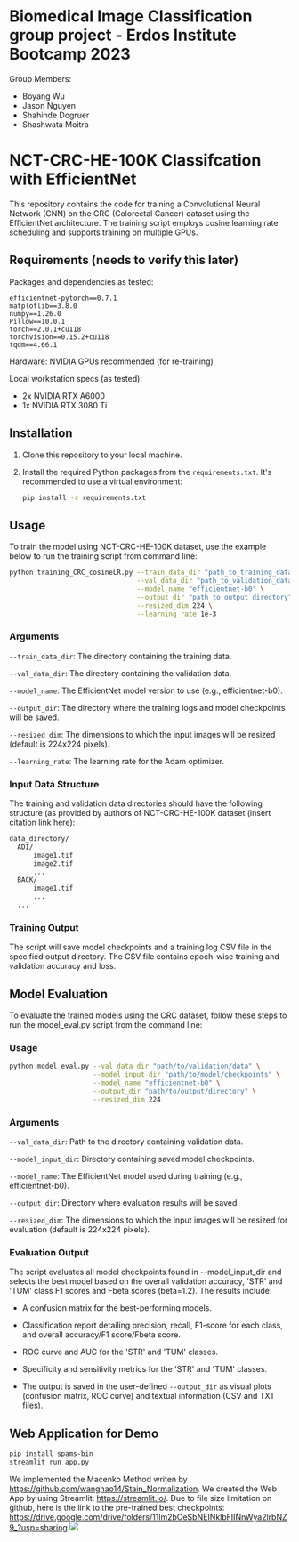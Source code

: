 # Biomedical Image Classification group project - Erdos Institute Bootcamp 2023  
Group Members:  
- Boyang Wu  
- Jason Nguyen  
- Shahinde Dogruer  
- Shashwata Moitra  



# NCT-CRC-HE-100K Classifcation with EfficientNet

This repository contains the code for training a Convolutional Neural Network (CNN) on the CRC (Colorectal Cancer) dataset using the EfficientNet architecture. The training script employs cosine learning rate scheduling and supports training on multiple GPUs.

## Requirements (needs to verify this later)

Packages and dependencies as tested:
```
efficientnet-pytorch==0.7.1
matplotlib==3.8.0
numpy==1.26.0
Pillow==10.0.1
torch==2.0.1+cu118
torchvision==0.15.2+cu118
tqdm==4.66.1
```
Hardware: NVIDIA GPUs recommended (for re-training)

Local workstation specs (as tested):
- 2x NVIDIA RTX A6000
- 1x NVIDIA RTX 3080 Ti

## Installation

1. Clone this repository to your local machine.
2. Install the required Python packages from the ```requirements.txt```. It's recommended to use a virtual environment:

   ```bash
   pip install -r requirements.txt
   ```
## Usage

To train the model using NCT-CRC-HE-100K dataset, use the example below to run the training script from command line:



  ```bash
  python training_CRC_cosineLR.py --train_data_dir "path_to_training_data" \
                                  --val_data_dir "path_to_validation_data" \
                                  --model_name "efficientnet-b0" \
                                  --output_dir "path_to_output_directory" \
                                  --resized_dim 224 \
                                  --learning_rate 1e-3
  
  ```
### Arguments
```--train_data_dir```: The directory containing the training data.

```--val_data_dir```: The directory containing the validation data.

```--model_name```: The EfficientNet model version to use (e.g., efficientnet-b0).

```--output_dir```: The directory where the training logs and model checkpoints will be saved.

```--resized_dim```: The dimensions to which the input images will be resized (default is 224x224 pixels).

```--learning_rate```: The learning rate for the Adam optimizer.

### Input Data Structure
The training and validation data directories should have the following structure (as provided by authors of NCT-CRC-HE-100K dataset (insert citation link here):
  ```bash
  data_directory/
    ADI/
        image1.tif
        image2.tif
        ...
    BACK/
        image1.tif
        ...
    ...
  ```

### Training Output
The script will save model checkpoints and a training log CSV file in the specified output directory. The CSV file contains epoch-wise training and validation accuracy and loss.

## Model Evaluation

To evaluate the trained models using the CRC dataset, follow these steps to run the model_eval.py script from the command line:

### Usage
```bash
python model_eval.py --val_data_dir "path/to/validation/data" \
                     --model_input_dir "path/to/model/checkpoints" \
                     --model_name "efficientnet-b0" \
                     --output_dir "path/to/output/directory" \
                     --resized_dim 224

```
### Arguments
```--val_data_dir```: Path to the directory containing validation data.

```--model_input_dir```: Directory containing saved model checkpoints.

```--model_name```: The EfficientNet model used during training (e.g., efficientnet-b0).

```--output_dir```: Directory where evaluation results will be saved.

```--resized_dim```: The dimensions to which the input images will be resized for evaluation (default is 224x224 pixels).
### Evaluation Output
The script evaluates all model checkpoints found in --model_input_dir and selects the best model based on the overall validation accuracy, 'STR' and 'TUM' class F1 scores and Fbeta scores (beta=1.2). The results include:

* A confusion matrix for the best-performing models.
  
* Classification report detailing precision, recall, F1-score for each class, and overall accuracy/F1 score/Fbeta score.

* ROC curve and AUC for the 'STR' and 'TUM' classes.

* Specificity and sensitivity metrics for the 'STR' and 'TUM' classes.

* The output is saved in the user-defined ```--output_dir``` as visual plots (confusion matrix, ROC curve) and textual information (CSV and TXT files).

## Web Application for Demo
```bash
pip install spams-bin
streamlit run app.py
```
We implemented the Macenko Method writen by https://github.com/wanghao14/Stain_Normalization. We created the Web App by using Streamlit: https://streamlit.io/.
Due to file size limitation on github, here is the link to the pre-trained best checkpoints: https://drive.google.com/drive/folders/11lm2bOeSbNEINklbFIINnWya2lrbNZ9_?usp=sharing
![](webapp_demo.gif)
